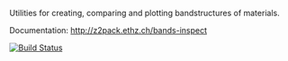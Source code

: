 Utilities for creating, comparing and plotting bandstructures of materials.

Documentation: http://z2pack.ethz.ch/bands-inspect

[![Build Status](https://travis-ci.org/Z2PackDev/bands_inspect.svg?branch=master)](https://travis-ci.org/Z2PackDev/bands_inspect)
